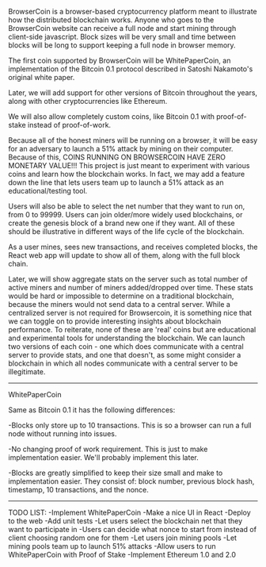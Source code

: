 BrowserCoin is a browser-based cryptocurrency platform meant to illustrate how the distributed blockchain works. Anyone who goes to the BrowserCoin website can receive a full node and start mining through client-side javascript. Block sizes will be very small and time between blocks will be long to support keeping a full node in browser memory.

The first coin supported by BrowserCoin will be WhitePaperCoin, an implementation of the Bitcoin 0.1 protocol described in Satoshi Nakamoto's original white paper.

Later, we will add support for other versions of Bitcoin throughout the years, along with other cryptocurrencies like Ethereum.

We will also allow completely custom coins, like Bitcoin 0.1 with proof-of-stake instead of proof-of-work.

Because all of the honest miners will be running on a browser, it will be easy for an adversary to launch a 51% attack by mining on their computer. Because of this, COINS RUNNING ON BROWSERCOIN HAVE ZERO MONETARY VALUE!!! This project is just meant to experiment with various coins and learn how the blockchain works. In fact, we may add a feature down the line that lets users team up to launch a 51% attack as an educational/testing tool.

Users will also be able to select the net number that they want to run on, from 0 to 99999. Users can join older/more widely used blockchains, or create the genesis block of a brand new one if they want. All of these should be illustrative in different ways of the life cycle of the blockchain.

As a user mines, sees new transactions, and receives completed blocks, the React web app will update to show all of them, along with the full block chain. 

Later, we will show aggregate stats on the server such as total number of active miners and number of miners added/dropped over time. These stats would be hard or impossible to determine on a traditional blockchain, because the miners would not send data to a central server. While a centralized server is not required for Browsercoin, it is something nice that we can toggle on to provide interesting insights about blockchain performance. To reiterate, none of these are 'real' coins but are educational and experimental tools for understanding the blockchain. 
We can launch two versions of each coin - one which does communicate with a central server to provide stats, and one that doesn't, as some might consider a blockchain in which all nodes communicate with a central server to be illegitimate.

----------
WhitePaperCoin

Same as Bitcoin 0.1 it has the following differences:

-Blocks only store up to 10 transactions. This is so a browser can run a full node without running into issues.

-No changing proof of work requirement. This is just to make implementation easier. We'll probably implement this later.

-Blocks are greatly simplified to keep their size small and make to implementation easier. They consist of: block number, previous block hash, timestamp, 10 transactions, and the nonce.


----------
TODO LIST:
-Implement WhitePaperCoin
-Make a nice UI in React
-Deploy to the web
-Add unit tests
-Let users select the blockchain net that they want to participate in
-Users can decide what nonce to start from instead of client choosing random one for them
-Let users join mining pools
-Let mining pools team up to launch 51% attacks
-Allow users to run WhitePaperCoin with Proof of Stake
-Implement Ethereum 1.0 and 2.0